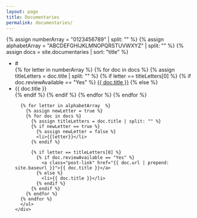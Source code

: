 ```yaml
---
layout: page
title: Documentaries
permalink: documentaries/
---
```


{% assign numberArray = "0123456789" | split: "" %}
{% assign alphabetArray = "ABCDEFGHIJKLMNOPQRSTUVWXYZ" | split: "" %}
{% assign docs = site.documentaries | sort: "title" %}

<div class="container-fluid">
  <div class="row">
    <div class="col-md-12">
      <ul class="list-unstyled">
      <li>#</li>
      {% for letter in numberArray %}
        {% for doc in docs %}
          {% assign titleLetters = doc.title | split: "" %}
          {% if letter == titleLetters[0] %}
            {% if doc.reviewAvailable == "Yes" %}
              <a class="post-link" href="{{ doc.url | prepend: site.baseurl }}">{{ doc.title }}</a>
            {% else %}
              <li>{{ doc.title }}</li>
            {% endif %}
          {% endif %}
        {% endfor %}
      {% endfor %}

      {% for letter in alphabetArray  %}
        {% assign newLetter = true %}
        {% for doc in docs %}
          {% assign titleLetters = doc.title | split: "" %}
          {% if newLetter == true %}
            {% assign newLetter = false %}
            <li>{{letter}}</li>
          {% endif %}
          
          {% if letter == titleLetters[0] %}
            {% if doc.reviewAvailable == "Yes" %}
              <a class="post-link" href="{{ doc.url | prepend: site.baseurl }}">{{ doc.title }}</a>
            {% else %}
              <li>{{ doc.title }}</li>
            {% endif %}
          {% endif %}
        {% endfor %}
      {% endfor %}
      </ul>
    </div>
  </div>
</div>